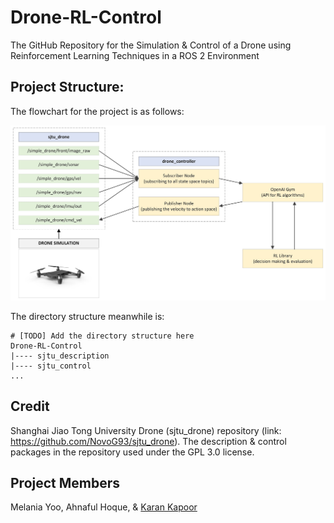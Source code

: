 # Drone-RL-Control
The GitHub Repository for the Simulation &amp; Control of a Drone using Reinforcement Learning Techniques in a ROS 2 Environment

## Project Structure: 
The flowchart for the project is as follows:

![Project Flowchart](images/project_flowchart.jpeg)

The directory structure meanwhile is:

```
# [TODO] Add the directory structure here
Drone-RL-Control
|---- sjtu_description
|---- sjtu_control
...
```

## Credit
Shanghai Jiao Tong University Drone (sjtu_drone) repository (link: https://github.com/NovoG93/sjtu_drone). The description & control packages in the repository used under the GPL 3.0 license.

## Project Members
Melania Yoo, Ahnaful Hoque, &amp; [Karan Kapoor](https://github.com/k-kaps/)